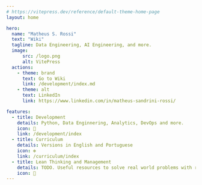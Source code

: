 ```yaml
---
# https://vitepress.dev/reference/default-theme-home-page
layout: home

hero:
  name: "Matheus S. Rossi"
  text: "Wiki"
  tagline: Data Engineering, AI Engineering, and more.
  image:
      src: /logo.png
      alt: VitePress
  actions:
    - theme: brand
      text: Go to Wiki
      link: /development/index.md
    - theme: alt
      text: LinkedIn
      link: https://www.linkedin.com/in/matheus-sandrini-rossi/

features:
  - title: Development
    details: Python, Data Enginnering, Analytics, DevOps and more.
    icon: 💾
    link: /development/index
  - title: Curriculum
    details: Versions in English and Portuguese
    icon: ❇️
    link: /curriculum/index
  - title: Lean Thinking and Management
    details: TODO. Useful resources to solve real world problems with real teams.
    icon: 💭
---
```


